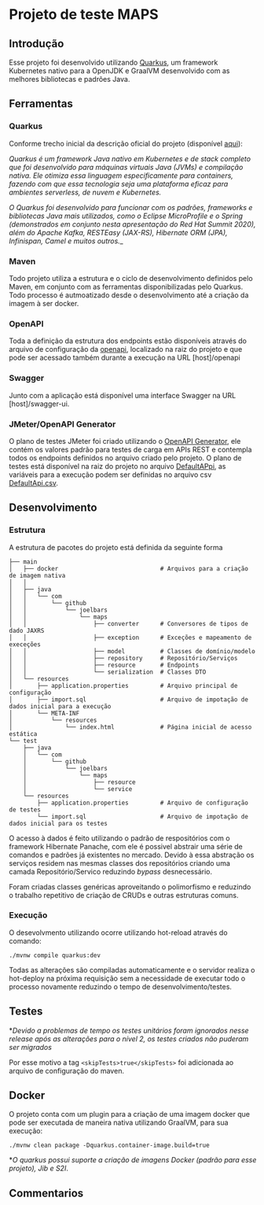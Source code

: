 # Projeto de teste MAPS

## Introdução

Esse projeto foi desenvolvido utilizando [Quarkus](https://quarkus.io/), um framework Kubernetes
nativo para a OpenJDK e GraalVM desenvolvido com as melhores bibliotecas e padrões Java.

## Ferramentas

### Quarkus

Conforme trecho inicial da descrição oficial do projeto (disponível [aqui](https://www.redhat.com/pt-br/topics/cloud-native-apps/what-is-quarkus)):

_Quarkus é um framework Java nativo em Kubernetes e de stack completo que foi desenvolvido para máquinas virtuais Java (JVMs) e compilação nativa. Ele otimiza essa linguagem especificamente para containers, fazendo com que essa tecnologia seja uma plataforma eficaz para ambientes serverless, de nuvem e Kubernetes._

_O Quarkus foi desenvolvido para funcionar com os padrões, frameworks e bibliotecas Java mais utilizados, como o Eclipse MicroProfile e o Spring (demonstrados em conjunto nesta apresentação do Red Hat Summit 2020), além do Apache Kafka, RESTEasy (JAX-RS), Hibernate ORM (JPA), Infinispan, Camel e muitos outros.__

### Maven

Todo projeto utiliza a estrutura e o ciclo de desenvolvimento definidos pelo Maven, em conjunto com 
as ferramentas disponibilizadas pelo Quarkus. Todo processo é autmoatizado desde o desenvolvimento
até a criação da imagem à ser docker.

### OpenAPI

Toda a definição da estrutura dos endpoints estão disponíveis através do arquivo de configuração da
[openapi](openapi), localizado na raiz do projeto e que pode ser acessado também durante a execução 
na URL [host]/openapi

### Swagger

Junto com a aplicação está disponível uma interface Swagger na URL [host]/swagger-ui.

### JMeter/OpenAPI Generator

O plano de testes JMeter foi criado utilizando o [OpenAPI Generator](https://openapi-generator.tech/),
ele contém os valores padrão para testes de carga em APIs REST e contempla todos os endpoints definidos
no arquivo criado pelo projeto. O plano de testes está disponível na raiz do projeto no arquivo [DefaultAPpi](DefaultApi.jmx),
as variáveis para a execução podem ser definidas no arquivo csv [DefaultApi.csv](DefaultApi.csv).

## Desenvolvimento

### Estrutura

A estrutura de pacotes do projeto está definida da seguinte forma

```src
├── main
│   ├── docker                             # Arquivos para a criação de imagem nativa 
│   │   
│   ├── java
│   │   └── com
│   │       └── github
│   │           └── joelbars
│   │               └── maps
│   │                   ├── converter      # Conversores de tipos de dado JAXRS
│   │                   ├── exception      # Exceções e mapeamento de execeções
│   │                   ├── model          # Classes de domínio/modelo
│   │                   ├── repository     # Repositório/Serviços
│   │                   ├── resource       # Endpoints
│   │                   └── serialization  # Classes DTO 
│   └── resources
│       ├── application.properties         # Arquivo principal de configuração 
│       ├── import.sql                     # Arquivo de impotação de dados inicial para a execução
│       └── META-INF
│           └── resources
│               └── index.html             # Página inicial de acesso estática
└── test
    ├── java
    │   └── com
    │       └── github
    │           └── joelbars
    │               └── maps
    │                   ├── resource
    │                   └── service
    └── resources
        ├── application.properties         # Arquivo de configuração de testes
        └── import.sql                     # Arquivo de impotação de dados inicial para os testes
```

O acesso à dados é feito utilizando o padrão de respositórios com o framework Hibernate Panache, com
ele é possivel abstrair uma série de comandos e padrões já existentes no mercado. Devido à essa abstração
os serviços residem nas mesmas classes dos repositórios criando uma camada Repositório/Servico reduzindo
_bypass_ desnecessário.

Foram criadas classes genéricas aproveitando o polimorfismo e reduzindo o trabalho repetitivo de criação de
CRUDs e outras estruturas comuns.

### Execução

O desevolvmento utilizando ocorre utilizando hot-reload através do comando:

```./mvnw compile quarkus:dev```

Todas as alterações são compiladas automaticamente e o servidor realiza o hot-deploy na próxima requisição
sem a necessidade de executar todo o processo novamente reduzindo o tempo de desenvolvimento/testes.

## Testes

*_Devido a problemas de tempo os testes unitários foram ignorados nesse release após as alterações para o nível 2,
os testes criados não puderam ser migrados_

Por esse motivo a tag `<skipTests>true</skipTests>` foi adicionada ao arquivo de configuração do maven. 

## Docker

O projeto conta com um plugin para a criação de uma imagem docker que pode ser executada de maneira nativa
utilizando GraalVM, para sua execução:

``./mvnw clean package -Dquarkus.container-image.build=true``

*_O quarkus possui suporte a criação de imagens Docker (padrão para esse projeto), Jib e S2I_.

## Commentarios
